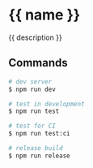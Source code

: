 # {{ name }}

{{ description }}

## Commands

```sh
# dev server
$ npm run dev

# test in development
$ npm run test

# test for CI
$ npm run test:ci

# release build
$ npm run release
```
